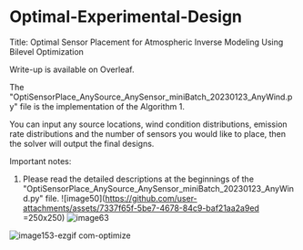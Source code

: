 # Optimal-Experimental-Design
Title: Optimal Sensor Placement for Atmospheric Inverse Modeling Using Bilevel Optimization

Write-up is available on Overleaf.

The "OptiSensorPlace_AnySource_AnySensor_miniBatch_20230123_AnyWind.py" file is the implementation of the Algorithm 1.

You can input any source locations, wind condition distributions, emission rate distributions and the number of sensors you would like to place, then the solver will output the final designs.

 
 Important notes:
  1. Please read the detailed descriptions at the beginnings of the "OptiSensorPlace_AnySource_AnySensor_miniBatch_20230123_AnyWind.py" file.
![image50](https://github.com/user-attachments/assets/7337f65f-5be7-4678-84c9-baf21aa2a9ed =250x250)
![image63](https://github.com/user-attachments/assets/dadf49f8-5420-4ff5-8bbe-2e8738b502c1)

![image153-ezgif com-optimize](https://github.com/user-attachments/assets/941ad77b-4f5c-4f04-a855-cefc10af317c)
